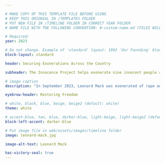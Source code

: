 ```yaml
---

# MAKE COPY OF THIS TEMPLATE FILE BEFORE USING
# KEEP THIS ORIGNIAL IN /TEMPLATES FOLDER
# PUT NEW FILE IN /TIMELINE FOLDER IN CORRECT YEAR FOLDER
# NAME FILE WITH THE FOLLOWING CONVENTION: #-custom-name.md (FILES WILL BE DISPLAYED IN SORTED NUMBER ORDER)

# Required:
year: 2023

# Do not change. Example of 'standard' layout: 1992 'Our Founding' block. 
block-layout: standard

header: Securing Exonerations Across the Country

subheader: The Innocence Project helps exonerate nine innocent people across states such as New York, Texas, Hawaii, Oklahoma, and Louisiana. They include <strong>Leonard Mack</strong>, whose wrongful conviction of 47 years is the longest to be vacated based on new DNA evidence known to the organization. 

# image caption
description: "In September 2023, Leonard Mack was exonerated of rape and two counts of criminal possession of a weapon. (Image: Elijah Craig II/Innocence Project)" 

eyebrow-header: Restoring Freedom

# white, black, blue, beige, beige2 (default: white)
theme: white

# accent-blue, tan, blue, darker-blue, light-beige, light-beige2 (default: light-beige)
block-left-accent: darker-blue

# Put image file in web/assets/images/timeline folder
image: leonard-mack.jpg

image-alt-text: Leonard Mack

has-victory-seal: true
---
```

